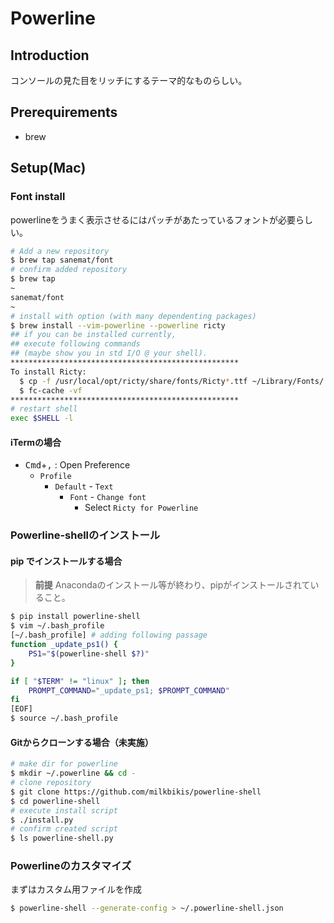 # Powerline
## Introduction
コンソールの見た目をリッチにするテーマ的なものらしい。

## Prerequirements
- brew

## Setup(Mac)
### Font install
powerlineをうまく表示させるにはパッチがあたっているフォントが必要らしい。
```bash
# Add a new repository
$ brew tap sanemat/font
# confirm added repository
$ brew tap
~
sanemat/font
~
# install with option (with many dependenting packages)
$ brew install --vim-powerline --powerline ricty
## if you can be installed currently, 
## execute following commands
## (maybe show you in std I/O @ your shell).
***************************************************
To install Ricty:
  $ cp -f /usr/local/opt/ricty/share/fonts/Ricty*.ttf ~/Library/Fonts/
  $ fc-cache -vf
***************************************************
# restart shell
exec $SHELL -l
```

#### iTermの場合
- <kbd>Cmd</kbd>+<kbd>,</kbd> : Open Preference
    - `Profile`
        - `Default` - `Text`
            - `Font` - `Change font`
                - Select `Ricty for Powerline`

### Powerline-shellのインストール
#### pip でインストールする場合
> **前提** Anacondaのインストール等が終わり、pipがインストールされていること。
```bash
$ pip install powerline-shell
$ vim ~/.bash_profile
[~/.bash_profile] # adding following passage
function _update_ps1() {
    PS1="$(powerline-shell $?)"
}

if [ "$TERM" != "linux" ]; then
    PROMPT_COMMAND="_update_ps1; $PROMPT_COMMAND"
fi
[EOF]
$ source ~/.bash_profile
```
#### Gitからクローンする場合（未実施）
```bash
# make dir for powerline
$ mkdir ~/.powerline && cd -
# clone repository
$ git clone https://github.com/milkbikis/powerline-shell
$ cd powerline-shell
# execute install script
$ ./install.py
# confirm created script
$ ls powerline-shell.py
```
### Powerlineのカスタマイズ
まずはカスタム用ファイルを作成
```bash
$ powerline-shell --generate-config > ~/.powerline-shell.json
```